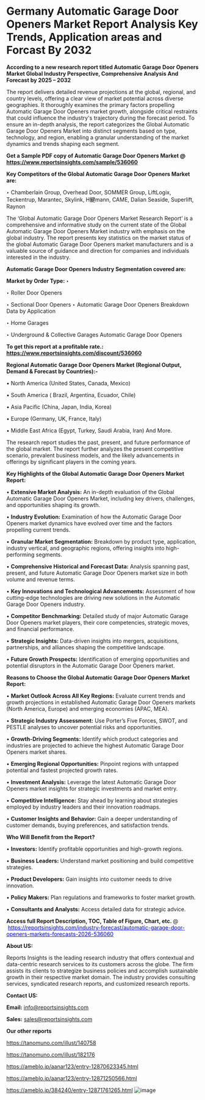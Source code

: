 # Germany Automatic Garage Door Openers Market Report Analysis Key Trends, Application areas and Forcast By 2032

<strong>According to a new research report titled Automatic Garage Door Openers Market Global Industry Perspective, Comprehensive Analysis And Forecast by 2025 – 2032</strong>

The report delivers detailed revenue projections at the global, regional, and country levels, offering a clear view of market potential across diverse geographies. It thoroughly examines the primary factors propelling Automatic Garage Door Openers market growth, alongside critical restraints that could influence the industry's trajectory during the forecast period. To ensure an in-depth analysis, the report categorizes the Global Automatic Garage Door Openers Market into distinct segments based on type, technology, and region, enabling a granular understanding of the market dynamics and trends shaping each segment.

<strong>Get a Sample PDF copy of Automatic Garage Door Openers Market </strong><strong>@<a href=https://www.reportsinsights.com/sample/536060 style=color:#0000ff;> https://www.reportsinsights.com/sample/536060</a></strong></font>

<strong>Key Competitors of the Global Automatic Garage Door Openers Market are:</strong>

‣ Chamberlain Group, Overhead Door, SOMMER Group, LiftLogix, Teckentrup, Marantec, Skylink, H鰎mann, CAME, Dalian Seaside, Superlift, Raynon

The ‘Global Automatic Garage Door Openers Market Research Report’ is a comprehensive and informative study on the current state of the Global Automatic Garage Door Openers Market industry with emphasis on the global industry. The report presents key statistics on the market status of the global Automatic Garage Door Openers market manufacturers and is a valuable source of guidance and direction for companies and individuals interested in the industry.

<strong>Automatic Garage Door Openers Industry Segmentation covered are:</strong>

<strong>Market by Order Type: </strong>
‣ 

‣ Roller Door Openers

‣ Sectional Door Openers
‣ Automatic Garage Door Openers Breakdown Data by Application

‣ Home Garages

‣ Underground & Collective Garages
Automatic Garage Door Openers

<strong>To get this report at a profitable rate.: <a href=https://www.reportsinsights.com/discount/536060 style=color:#0000ff;>https://www.reportsinsights.com/discount/536060</a></strong></font>

<strong>Regional Automatic Garage Door Openers Market (Regional Output, Demand &amp; Forecast by Countries):-</strong>

• North America (United States, Canada, Mexico)

• South America ( Brazil, Argentina, Ecuador, Chile)

• Asia Pacific (China, Japan, India, Korea)

• Europe (Germany, UK, France, Italy)

• Middle East Africa (Egypt, Turkey, Saudi Arabia, Iran) And More.

The research report studies the past, present, and future performance of the global market. The report further analyzes the present competitive scenario, prevalent business models, and the likely advancements in offerings by significant players in the coming years.

<strong>Key Highlights of the Global Automatic Garage Door Openers Market Report:</strong>

• <strong>Extensive Market Analysis:</strong> An in-depth evaluation of the Global Automatic Garage Door Openers Market, including key drivers, challenges, and opportunities shaping its growth.

• <strong>Industry Evolution:</strong> Examination of how the Automatic Garage Door Openers market dynamics have evolved over time and the factors propelling current trends.

• <strong>Granular Market Segmentation:</strong> Breakdown by product type, application, industry vertical, and geographic regions, offering insights into high-performing segments.

• <strong>Comprehensive Historical and Forecast Data:</strong> Analysis spanning past, present, and future Automatic Garage Door Openers market size in both volume and revenue terms.

• <strong>Key Innovations and Technological Advancements:</strong> Assessment of how cutting-edge technologies are driving new solutions in the Automatic Garage Door Openers industry.

• <strong>Competitor Benchmarking:</strong> Detailed study of major Automatic Garage Door Openers market players, their core competencies, strategic moves, and financial performance.

• <strong>Strategic Insights:</strong> Data-driven insights into mergers, acquisitions, partnerships, and alliances shaping the competitive landscape.

• <strong>Future Growth Prospects:</strong> Identification of emerging opportunities and potential disruptors in the Automatic Garage Door Openers market.

<strong>Reasons to Choose the Global Automatic Garage Door Openers Market Report:</strong>

• <strong>Market Outlook Across All Key Regions:</strong> Evaluate current trends and growth projections in established Automatic Garage Door Openers markets (North America, Europe) and emerging economies (APAC, MEA).

• <strong>Strategic Industry Assessment:</strong> Use Porter’s Five Forces, SWOT, and PESTLE analyses to uncover potential risks and opportunities.

• <strong>Growth-Driving Segments:</strong> Identify which product categories and industries are projected to achieve the highest Automatic Garage Door Openers market shares.

• <strong>Emerging Regional Opportunities:</strong> Pinpoint regions with untapped potential and fastest projected growth rates.

• <strong>Investment Analysis:</strong> Leverage the latest Automatic Garage Door Openers market insights for strategic investments and market entry.

• <strong>Competitive Intelligence:</strong> Stay ahead by learning about strategies employed by industry leaders and their innovation roadmaps.

• <strong>Customer Insights and Behavior:</strong> Gain a deeper understanding of customer demands, buying preferences, and satisfaction trends.

<strong>Who Will Benefit from the Report?</strong>

• <strong>Investors:</strong> Identify profitable opportunities and high-growth regions.

• <strong>Business Leaders:</strong> Understand market positioning and build competitive strategies.

• <strong>Product Developers:</strong> Gain insights into customer needs to drive innovation.

• <strong>Policy Makers:</strong> Plan regulations and frameworks to foster market growth.

• <strong>Consultants and Analysts:</strong> Access detailed data for strategic advice.
</ul>
<strong>Access full Report Description, TOC, Table of Figure, Chart, etc. </strong>@  <a href=https://reportsinsights.com/industry-forecast/automatic-garage-door-openers-markets-forecasts-2026-536060 style=color:#0000ff;>https://reportsinsights.com/industry-forecast/automatic-garage-door-openers-markets-forecasts-2026-536060</a></font>

<strong><strong>About US</strong>:</strong>

Reports Insights is the leading research industry that offers contextual and data-centric research services to its customers across the globe. The firm assists its clients to strategize business policies and accomplish sustainable growth in their respective market domain. The industry provides consulting services, syndicated research reports, and customized research reports.

<strong>Contact US:</strong>

<p class=""""><b>Email:</b> <a href=mailto:info@reportsinsights.com>info@reportsinsights.com</a></p>
<p class=""""><b>Sales:</b> <a href=mailto:sales@reportsinsights.com>sales@reportsinsights.com</a></p>

<strong>Our other reports</strong>

<a href=https://tanomuno.com/illust/140758>https://tanomuno.com/illust/140758</a>

<a href=https://tanomuno.com/illust/182176>https://tanomuno.com/illust/182176</a>

<a href=https://ameblo.jp/aanar123/entry-12870623345.html>https://ameblo.jp/aanar123/entry-12870623345.html</a>

<a href=https://ameblo.jp/aanar123/entry-12871250566.html>https://ameblo.jp/aanar123/entry-12871250566.html</a>

<a href=https://ameblo.jp/384240/entry-12871761265.html>https://ameblo.jp/384240/entry-12871761265.html</a>
![image](https://github.com/user-attachments/assets/61e14ebe-8cd9-42a6-a19b-81db89bdaca1)
